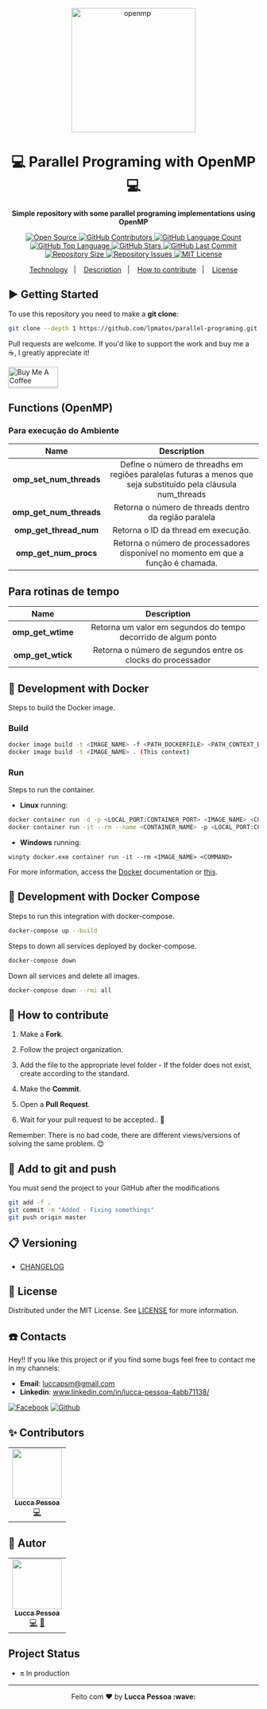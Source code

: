 <p align="center">
  <img alt="openmp" src="https://upload.wikimedia.org/wikipedia/commons/e/eb/OpenMP_logo.png" width="250px" float="center"/>
</p>

<h1 align="center">💻 Parallel Programing with OpenMP 💻</h1>

<p align="center">
  <strong>Simple repository with some parallel programing implementations using OpenMP</strong>
</p>

<p align="center">
  <a href="https://github.com/lpmatos/parallel-programing">
    <img alt="Open Source" src="https://badges.frapsoft.com/os/v1/open-source.svg?v=102">
  </a>

  <a href="https://github.com/lpmatos/parallel-programing/graphs/contributors">
    <img alt="GitHub Contributors" src="https://img.shields.io/github/contributors/lpmatos/parallel-programing">
  </a>

  <a href="https://github.com/lpmatos/parallel-programing">
    <img alt="GitHub Language Count" src="https://img.shields.io/github/languages/count/lpmatos/parallel-programing">
  </a>

  <a href="https://github.com/lpmatos/parallel-programing">
    <img alt="GitHub Top Language" src="https://img.shields.io/github/languages/top/lpmatos/parallel-programing">
  </a>

  <a href="https://github.com/lpmatos/parallel-programing/stargazers">
    <img alt="GitHub Stars" src="https://img.shields.io/github/stars/lpmatos/parallel-programing?style=social">
  </a>

  <a href="https://github.com/lpmatos/parallel-programing/commits/master">
    <img alt="GitHub Last Commit" src="https://img.shields.io/github/last-commit/lpmatos/parallel-programing">
  </a>

  <a href="https://github.com/lpmatos/parallel-programing">
    <img alt="Repository Size" src="https://img.shields.io/github/repo-size/lpmatos/parallel-programing">
  </a>

  <a href="https://github.com/lpmatos/parallel-programing/issues">
    <img alt="Repository Issues" src="https://img.shields.io/github/issues/lpmatos/parallel-programing">
  </a>

  <a href="https://github.com/lpmatos/parallel-programing/blob/master/LICENSE">
    <img alt="MIT License" src="https://img.shields.io/github/license/lpmatos/parallel-programing">
  </a>
</p>

<p align="center">
  <a href="#built-with">Technology</a>&nbsp;&nbsp;&nbsp;|&nbsp;&nbsp;&nbsp;
  <a href="#description">Description</a>&nbsp;&nbsp;&nbsp;|&nbsp;&nbsp;&nbsp;
  <a href="#-how-to-contribute">How to contribute</a>&nbsp;&nbsp;&nbsp;|&nbsp;&nbsp;&nbsp;
  <a href="#-license">License</a>
</p>

## ▶️ Getting Started

To use this repository you need to make a **git clone**:

```bash
git clone --depth 1 https://github.com/lpmatos/parallel-programing.git -b master
```

Pull requests are welcome. If you'd like to support the work and buy me a ☕, I greatly appreciate it!

<a href="https://www.buymeacoffee.com/EatdMck" target="_blank"><img src="https://www.buymeacoffee.com/assets/img/custom_images/orange_img.png" alt="Buy Me A Coffee" style="height: 41px !important;width: 100px !important;box-shadow: 0px 3px 2px 0px rgba(190, 190, 190, 0.5) !important;-webkit-box-shadow: 0px 3px 2px 0px rgba(190, 190, 190, 0.5) !important;" ></a>

## Functions (OpenMP)

### Para execução do Ambiente

**Name**  |  **Description**
:---:  |  :---:
**omp_set_num_threads**  |  Define o número de threadhs em regiões paralelas futuras a menos que seja substituído pela cláusula num_threads
**omp_get_num_threads**  |  Retorna o número de threads dentro da região paralela
**omp_get_thread_num**   |  Retorna o ID da thread em execução.
**omp_get_num_procs**    |  Retorna o número de processadores disponível no momento em que a função é chamada.

## Para rotinas de tempo

**Name**  |  **Description**
:---:  |  :---:
**omp_get_wtime**  |  Retorna um valor em segundos do tempo decorrido de algum ponto
**omp_get_wtick**  |  Retorna o número de segundos entre os clocks do processador

## 🐋 Development with Docker

Steps to build the Docker image.

### Build

```bash
docker image build -t <IMAGE_NAME> -f <PATH_DOCKERFILE> <PATH_CONTEXT_DOCKERFILE>
docker image build -t <IMAGE_NAME> . (This context)
```

### Run

Steps to run the container.

* **Linux** running:

```bash
docker container run -d -p <LOCAL_PORT:CONTAINER_PORT> <IMAGE_NAME> <COMMAND>
docker container run -it --rm --name <CONTAINER_NAME> -p <LOCAL_PORT:CONTAINER_PORT> <IMAGE_NAME> <COMMAND>
```

* **Windows** running:

```
winpty docker.exe container run -it --rm <IMAGE_NAME> <COMMAND>
```

For more information, access the [Docker](https://docs.docker.com/) documentation or [this](docs/docker.md).

## 🐋 Development with Docker Compose

Steps to run this integration with docker-compose.

```bash
docker-compose up --build
```

Steps to down all services deployed by docker-compose.

```bash
docker-compose down
```

Down all services and delete all images.

```bash
docker-compose down --rmi all
```

## 🎒 How to contribute

1. Make a **Fork**.

2. Follow the project organization.

3. Add the file to the appropriate level folder - If the folder does not exist, create according to the standard.

4. Make the **Commit**.

5. Open a **Pull Request**.

6. Wait for your pull request to be accepted.. 🚀

Remember: There is no bad code, there are different views/versions of solving the same problem. 😊

## 🔔 Add to git and push

You must send the project to your GitHub after the modifications

```bash
git add -f .
git commit -m "Added - Fixing somethings"
git push origin master
```

## 📋 Versioning

- [CHANGELOG](CHANGELOG.md)

## 📜 License

Distributed under the MIT License. See [LICENSE](LICENSE) for more information.

## ☎️ Contacts

Hey!! If you like this project or if you find some bugs feel free to contact me in my channels:

* **Email**: luccapsm@gmail.com
* **Linkedin**: www.linkedin.com/in/lucca-pessoa-4abb71138/

[![Facebook](https://github.frapsoft.com/social/facebook.png)](https://www.facebook.com/lucca.pessoa.9)
[![Github](https://github.frapsoft.com/social/github.png)](https://github.com/lpmatos)

## ✨ Contributors

<table>
  <tr>
    <td align="center"><a href="https://github.com/lpmatos"><img src="https://avatars2.githubusercontent.com/u/58797390?s=400&v=4" width="100px;" alt=""/><br /><sub><b>Lucca Pessoa</b></sub></a><br /><a href="https://github.com/lpmatos/parallel-programing/commits?author=lpmatos" title="Code">💻</a></a></td>
  <tr>
</table>

## 🐯 Autor

<table>
  <tr>
    <td align="center"><a href="https://github.com/lpmatos"><img src="https://avatars2.githubusercontent.com/u/58797390?s=400&v=4" width="100px;" alt=""/><br /><sub><b>Lucca Pessoa</b></sub></a><br /><a href="https://github.com/lpmatos/parallel-programing/commits?author=lpmatos" title="Code">💻</a> <a href="#lpmatos" title="Design">🎨</a></td>
  <tr>
</table>

## Project Status

* 🔛 In production

---

<p align="center">Feito com ❤️ by <strong>Lucca Pessoa :wave:</p>
